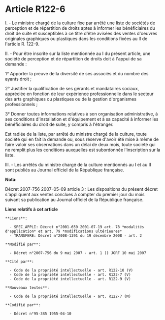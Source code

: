 # Article R122-6

I. - Le ministre chargé de la culture fixe par arrêté une liste de sociétés de perception et de répartition de droits aptes à
informer les bénéficiaires du droit de suite et susceptibles à ce titre d'être avisées des ventes d'oeuvres originales
graphiques ou plastiques dans les conditions fixées au II de l'article R. 122-9.

II. - Pour être inscrite sur la liste mentionnée au I du présent article, une société de perception et de répartition de
droits doit à l'appui de sa demande :

1° Apporter la preuve de la diversité de ses associés et du nombre des ayants droit ;

2°  Justifier la qualification de ses gérants et mandataires sociaux, appréciée en fonction de leur expérience
professionnelle dans le secteur des arts graphiques ou plastiques ou de la gestion d'organismes professionnels ;

3° Donner toutes informations relatives à son organisation administrative, à ses conditions d'installation et d'équipement et
à sa capacité à informer les bénéficiaires du droit de suite, y compris à l'étranger.

Est radiée de la liste, par arrêté du ministre chargé de la culture, toute société qui en fait la demande ou, sous réserve
d'avoir été mise à même de faire valoir ses observations dans un délai de deux mois, toute société qui ne remplit plus les
conditions auxquelles est subordonnée l'inscription sur la liste.

III. - Les arrêtés du ministre chargé de la culture mentionnés au I et au II sont publiés au Journal officiel de la
République française.

**Nota:**

Décret 2007-756 2007-05-09 article 3 : Les dispositions du présent décret s'appliquent aux ventes conclues à compter du
premier jour du mois suivant sa publication au Journal officiel de la République française.

**Liens relatifs à cet article**

	**Liens**:

	  - SPEC_APPLI: Décret n°2001-650 2001-07-19 art. 78 *modalités d'application* et art. 79 *modifications ultérieures*
	  - TRANSFERE: Décret n°2008-1391 du 19 décembre 2008 - art. 2

	**Modifié par**:

	  - Décret n°2007-756 du 9 mai 2007 - art. 1 () JORF 10 mai 2007

	**Cité par**:

	  - Code de la propriété intellectuelle - art. R122-10 (V)
	  - Code de la propriété intellectuelle - art. R122-7 (V)
	  - Code de la propriété intellectuelle - art. R122-9 (V)

	**Nouveaux textes**:

	  - Code de la propriété intellectuelle - art. R122-7 (M)

	**Codifié par**:

	  - Décret n°95-385 1955-04-10
